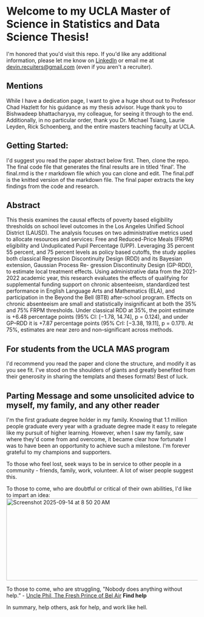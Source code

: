 # Welcome to my UCLA Master of Science in Statistics and Data Science Thesis!

I'm honored that you'd visit this repo. If you'd like any additional information, please let me know on [LinkedIn](https://www.linkedin.com/in/devin-reeh-77374bb2/) or email me at [devin.recuiters@gmail.com](devin.recuiters@gmail.com) (even if you aren't a recruiter).

## Mentions
While I have a dedication page, I want to give a huge shout out to Professor Chad Hazlett for his guidance as my thesis advisor. Huge thank you to Bishwadeep bhattacharyya, my colleague, for seeing it through to the end. Additionally, in no particular order, thank you Dr. Michael Tsiang, Laurie Leyden, Rick Schoenberg, and the entire masters teaching faculty at UCLA.  


## Getting Started:
I'd suggest you read the paper abstract below first. Then, clone the repo. The final code file that generates the final results are in titled 'final'. The final.rmd is the r markdown file which you can clone and edit. The final.pdf is the knitted version of the markdown file. The final paper extracts the key findings from the code and research.

## Abstract
This thesis examines the causal effects of poverty based eligibility thresholds on school level outcomes in the Los Angeles Unified School District (LAUSD). The analysis focuses on two administrative metrics used to allocate resources and services: Free and Reduced-Price Meals (FRPM) eligibility and Unduplicated Pupil Percentage (UPP). Leveraging 35 percent 55 percent, and 75 percent levels as policy based cutoffs, the study applies both classical Regression Discontinuity Design (RDD) and its Bayesian extension, Gaussian Process Re- gression Discontinuity Design (GP-RDD), to estimate local treatment effects. Using administrative data from the 2021-2022 academic year, this research evaluates the effects of qualifying for supplemental funding support on chronic absenteeism, standardized test performance in English Language Arts and Mathematics (ELA), and participation in the Beyond the Bell (BTB) after-school program. Effects on chronic absenteeism are small and statistically insignificant at both the 35% and 75% FRPM thresholds. Under classical RDD at 35%, the point estimate is +6.48 percentage points (95% CI: [−1.78, 14.74], p = 0.124), and under GP–RDD it is +7.87 percentage points (95% CrI: [−3.38, 19.11], p = 0.171). At 75%, estimates are near zero and non–significant across methods.


## For students from the UCLA MAS program
I'd recommend you read the paper and clone the structure, and modify it as you see fit. I've stood on the shoulders of giants and greatly benefited from their generosity in sharing the templats and theses formats! Best of luck.



## Parting Message and some unsolicited advice to myself, my family, and any other reader
I'm the first graduate degree holder in my family. Knowing that 1.1 million people graduate every year with a graduate degree made it easy to relegate like my pursuit of higher learning. However, when I saw my family, saw where they'd come from and overcome, it became clear how fortunate I was to have been an opportunity to achieve such a milestone. I'm forever grateful to my champions and supporters.

To those who feel lost, seek ways to be in service to other people in a community - friends, family, work, volunteer. A lot of wiser people suggest this.

To those to come, who are doubtful or critical of their own abilities, I'd like to impart an idea:
<img width="626" height="216" alt="Screenshot 2025-09-14 at 8 50 20 AM" src="https://github.com/user-attachments/assets/e11567fd-3510-4e77-a84a-5ace4643178e" />

To those to come, who are struggling, "Nobody does anything without help.” - [Uncle Phil, The Fresh Prince of Bel Air](https://www.youtube.com/watch?v=RwQ3x2rpm_o&ab_channel=Rendell%2CLikeDenzel)
**Find help**

In summary, help others, ask for help, and work like hell.


